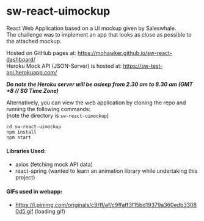 # sw-react-uimockup
React Web Application based on a UI mockup given by Saleswhale.   
The challenge was to implement an app that looks as close as possible to the attached mockup.  

Hosted on GitHub pages at: https://mohawker.github.io/sw-react-dashboard/  
Heroku Mock API (JSON-Server) is hosted at: https://sw-test-api.herokuapp.com/

***Do note the Heroku server will be asleep from 2.30 am to 8.30 am (GMT +8 // SG Time Zone)***

Alternatively, you can view the web application by cloning the repo and running the following commands:   
(note the directory is `sw-react-uimockup`)

```
cd sw-react-uimockup
npm install
npm start
```

#### Libraries Used:
- axios (fetching mock API data)
- react-spring (wanted to learn an animation library while undertaking this project)

#### GIFs used in webapp:     
- https://i.pinimg.com/originals/c9/ff/af/c9ffaff3f15bd19379a360edb33080d5.gif (loading gif)  
